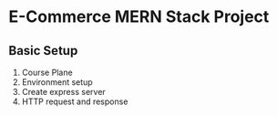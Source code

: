 # E-Commerce MERN Stack Project

## Basic Setup

1. Course Plane
2. Environment setup
3. Create express server
4. HTTP request and response
